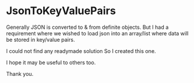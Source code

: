 # JsonToKeyValuePairs

Generally JSON is converted to & from definite objects. But I had a requirement where we wished to load json into an array/list where data will be stored in key/value pairs.

I could not find any readymade solution So I created this one.

I hope it may be useful to others too.

Thank you.

